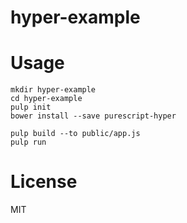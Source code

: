 hyper-example
=============

# Usage

```
mkdir hyper-example
cd hyper-example
pulp init
bower install --save purescript-hyper
```

```
pulp build --to public/app.js
pulp run 
```

# License

MIT
